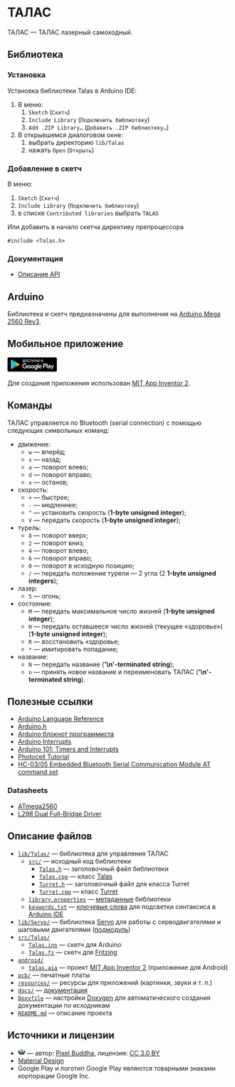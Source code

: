 # ТАЛАС

ТАЛАС — ТАЛАС лазерный самоходный.

## Библиотека

### Установка

Установка библиотеки Talas в Arduino IDE:

1. В меню:
    1. `Sketch` (`Скетч`)
    2. `Include Library` (`Подключить библиотеку`)
    3. `Add .ZIP Library…` (`Добавить .ZIP библиотеку…`)
2. В открывшемся диалоговом окне:
    1. выбрать директорию `lib/Talas`
    2. нажать `Open` (`Открыть`)

### Добавление в скетч

В меню:

1. `Sketch` (`Скетч`)
2. `Include Library` (`Подключить библиотеку`)
3. в списке `Contributed libraries` выбрать `TALAS`

Или добавить в начало скетча директиву препроцессора

    #include <Talas.h>

### Документация

* [Описание API](https://robotpsu.github.io/talas/)

## Arduino

Библиотека и скетч предназначены для выполнения на [Arduino Mega 2560 Rev3](https://store.arduino.cc/arduino-mega-2560-rev3).

## Мобильное приложение

[![Доступно в Google Play](resources/google-play-badge-small.png "Доступно в Google Play")](https://play.google.com/store/apps/details?id=appinventor.ai_vvp_psu.TALAS&pcampaignid=MKT-Other-global-all-co-prtnr-py-PartBadge-Mar2515-1 "Доступно в Google Play")

Для создания приложения использован [MIT App Inventor 2](http://appinventor.mit.edu/explore/).

## Команды

ТАЛАС управляется по Bluetooth (serial connection) с помощью следующих символьных команд:

* движение:
	* `w` — вперёд;
	* `s` — назад;
	* `a` — поворот влево;
	* `d` — поворот вправо;
	* `x` — останов;
* скорость:
	* `+` — быстрее;
	* `-` — медленнее;
	* `^` — установить скорость (**1-byte unsigned integer**);
	* `V` — передать скорость (**1-byte unsigned integer**);
* турель:
	* `8` — поворот вверх;
	* `2` — поворот вниз;
	* `4` — поворот влево;
	* `6` — поворот вправо;
	* `0` — поворот в исходную позицию;
	* `/` — передать положение турели — 2 угла (2 **1-byte unsigned integers**);
* лазер:
	* `5` — огонь;
* состояние:
	* `M` — передать максимальное число жизней (**1-byte unsigned integer**);
	* `H` — передать оставшееся число жизней (текущее «здоровье») (**1-byte unsigned integer**);
	* `R` — восстановить «здоровье;
	* `*` — имитировать попадание;
* название:
	* `N` — передать название (**'\n'-terminated string**);
	* `n` — принять новое название и переименовать ТАЛАС (**'\n'-terminated string**).

## Полезные ссылки

* [Arduino Language Reference](https://www.arduino.cc/en/Reference/HomePage)
* [Arduino.h](https://github.com/arduino/Arduino/blob/master/hardware/arduino/avr/cores/arduino/Arduino.h)
* [Arduino блокнот программиста](http://robocraft.ru/files/books/arduino_notebook_rus_v1-1.pdf)
* [Arduino Interrupts](http://gammon.com.au/interrupts)
* [Arduino 101: Timers and Interrupts](http://www.robotshop.com/letsmakerobots/arduino-101-timers-and-interrupts)
* [Photocell Tutorial](http://www.instructables.com/id/Photocell-tutorial/)
* [HC-03/05 Embedded Bluetooth Serial Communication Module AT command set](http://eskimon.fr/wp-content/uploads/2014/10/commandes_AT_HC05.pdf)

### Datasheets

* [ATmega2560](http://www.atmel.com/Images/Atmel-2549-8-bit-AVR-Microcontroller-ATmega640-1280-1281-2560-2561_datasheet.pdf)
* [L298 Dual Full-Bridge Driver](https://www.sparkfun.com/datasheets/Robotics/L298_H_Bridge.pdf)

## Описание файлов

* [`lib/Talas/`](lib/Talas) — библиотека для управления ТАЛАС
    * [`src/`](lib/Talas/src) — исходный код библиотеки
        * [`Talas.h`](lib/Talas/src/Talas.h) — заголовочный файл библиотеки
        * [`Talas.cpp`](lib/Talas/src/Talas.cpp) — класс [Talas](https://robotpsu.github.io/talas/class_talas.html)
        * [`Turret.h`](lib/Talas/src/Turret.h) — заголовочный файл для класса Turret
        * [`Turret.cpp`](lib/Talas/src/Turret.cpp) — класс [Turret](https://robotpsu.github.io/talas/class_turret.html)
    * [`library.properties`](lib/Talas/library.properties) — [метаданные](https://github.com/arduino/Arduino/wiki/Arduino-IDE-1.5:-Library-specification#library-metadata "Library metadata") библиотеки
    * [`keywords.txt`](lib/Talas/keywords.txt) — [ключевые слова](https://github.com/arduino/Arduino/wiki/Arduino-IDE-1.5:-Library-specification#keywords "Keywords") для подсветки синтаксиса в [Arduino IDE](https://www.arduino.cc/en/Main/Software#download)
* [`lib/Servo/`](lib/Servo) — библиотека [Servo](https://github.com/arduino-libraries/Servo) для работы с серводвигателями и шаговыми двигателями ([подмодуль](https://git-scm.com/book/ru/v2/%D0%98%D0%BD%D1%81%D1%82%D1%80%D1%83%D0%BC%D0%B5%D0%BD%D1%82%D1%8B-Git-%D0%9F%D0%BE%D0%B4%D0%BC%D0%BE%D0%B4%D1%83%D0%BB%D0%B8 "Git - Подмодули"))
* [`src/Talas/`](src/Talas)
    * [`Talas.ino`](src/Talas/Talas.ino) — скетч для Arduino
    * [`Talas.fz`](src/Talas/Talas.fz) — скетч для [Fritzing](http://fritzing.org/home/)
* [`android/`](android)
    * [`talas.aia`](android/talas.aia) — проект [MIT App Inventor 2](http://appinventor.mit.edu/) (приложение для Android)
* [`pcb/`](pcb) — печатные платы
* [`resources/`](resources) — ресурсы для приложений (картинки, звуки и т. п.)
* [`docs/`](docs) — [документация](https://robotpsu.github.io/talas/)
* [`Doxyfile`](Doxyfile) — настройки [Doxygen](http://www.stack.nl/~dimitri/doxygen/) для автоматического создания документации по исходникам
* [`README.md`](README.md) — описание проекта

## Источники и лицензии

* ![НЛО](resources/ufo-16.png "НЛО") — автор: [Pixel Buddha](https://www.flaticon.com/authors/pixel-buddha), лицензия: [CC 3.0 BY](http://creativecommons.org/licenses/by/3.0/ "Creative Commons BY 3.0")
* [Material Design](https://material.io/icons/)
* Google Play и логотип Google Play являются товарными знаками корпорации Google Inc.
